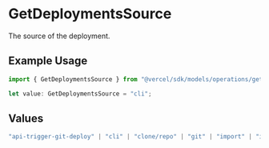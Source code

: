 # GetDeploymentsSource

The source of the deployment.

## Example Usage

```typescript
import { GetDeploymentsSource } from "@vercel/sdk/models/operations/getdeployments.js";

let value: GetDeploymentsSource = "cli";
```

## Values

```typescript
"api-trigger-git-deploy" | "cli" | "clone/repo" | "git" | "import" | "import/repo" | "redeploy"
```